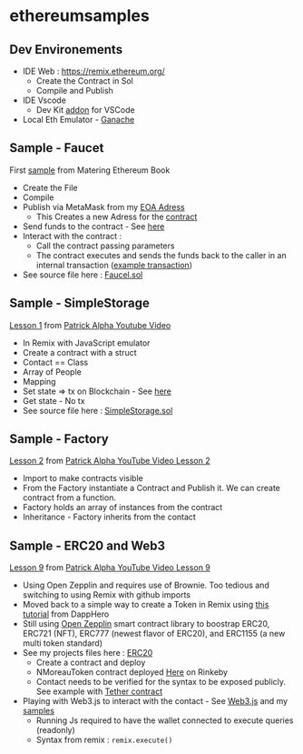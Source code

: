 # ethereumsamples

## Dev Environements 
- IDE Web : https://remix.ethereum.org/
  - Create the Contract in Sol
  - Compile and Publish
- IDE Vscode 
  -  Dev Kit [addon](https://marketplace.visualstudio.com/items?itemName=AzBlockchain.azure-blockchain
  ) for VSCode 
- Local Eth Emulator - [Ganache](https://www.trufflesuite.com/ganache)

## Sample - Faucet

First [sample](https://github.com/ethereumbook/ethereumbook/tree/develop/code/Solidity) from Matering Ethereum Book 
- Create the File
- Compile 
- Publish via MetaMask from my [EOA Adress](https://ropsten.etherscan.io/address/0x58a8a0c811c21d7a87a27e44df84336208af8e80)
  - This Creates a new Adress for the [contract](https://ropsten.etherscan.io/address/0x92dbe5d3b2b881a3286ac9ef933baa681ac053ba)
- Send funds to the contract - See [here](https://ropsten.etherscan.io/tx/0x755969dcf23e0364ef375209692aa74acc0fe5dae1cda1bab8c5c8306bb8072d)
- Interact with the contract :  
  - Call the contract passing parameters
  - The contract executes and sends the funds back to the caller in an internal transaction ([example transaction](https://ropsten.etherscan.io/tx/0xb0d9f485140667b0b2f7ce4eb1bbcffced3b1c645a8f0e93790dbbfcdb6acce0))
- See source file here : [Faucel.sol](./SimpleStorage/../Faucet/faucet.sol)

## Sample - SimpleStorage
[Lesson 1](https://github.com/smartcontractkit/full-blockchain-solidity-course-py#lesson-1-welcome-to-remix-simple-storage) from [Patrick Alpha Youtube Video](https://youtu.be/M576WGiDBdQ?t=5368)
- In Remix with JavaScript emulator
- Create a contract with a struct
- Contact == Class
- Array of People
- Mapping 
- Set state => tx on Blockchain - See [here](https://rinkeby.etherscan.io/address/0xff21db2a4aef454b79c4ff772c546d97b466ef84)
- Get state - No tx
- See source file here : [SimpleStorage.sol](./SimpleStorage/SimpleStorage.sol)

## Sample - Factory
[Lesson 2](https://github.com/smartcontractkit/full-blockchain-solidity-course-py#lesson-2-storage-factory) from [Patrick Alpha YouTube Video Lesson 2](https://youtu.be/M576WGiDBdQ?t=7770)
- Import to make contracts visible
- From the Factory instantiate a Contract and Publish it. We can create contract from a function.
- Factory holds an array of instances from the contract
- Inheritance - Factory inherits from the contact

## Sample - ERC20 and Web3
[Lesson 9](https://github.com/smartcontractkit/full-blockchain-solidity-course-py#lesson-9-erc20s-eips-and-token-standards) from [Patrick Alpha YouTube Video Lesson 9](https://youtu.be/M576WGiDBdQ?t=30225)
- Using Open Zepplin and requires use of Brownie. Too tedious and switching to using Remix with github imports
- Moved back to a simple way to create a Token in Remix using [this tutorial](https://www.youtube.com/watch?v=E0guSeAlJFk) from DappHero
- Still using [Open Zepplin](https://docs.openzeppelin.com/contracts/4.x/) smart contract library to boostrap ERC20, ERC721 (NFT), ERC777 (newest flavor of ERC20), and ERC1155 (a new multi token standard)
- See my projects files here : [ERC20](./ERC20/)
  - Create a contract and deploy
  - NMoreauToken contract deployed [Here](https://rinkeby.etherscan.io/address/0x1f7b45feeb114db4064133320739c51f25984cbf) on Rinkeby
  - Contact needs to be verified for the syntax to be exposed publicly. See example with [Tether contract](https://etherscan.io/address/0xdac17f958d2ee523a2206206994597c13d831ec7#readContract)
- Playing with Web3.js to interact with the contact - See [Web3.js](https://web3js.readthedocs.io/en/v1.5.2/) and my [samples](./Web3/)
  - Running Js required to have the wallet connected to execute queries (readonly)
  - Syntax from remix : ```remix.execute()```